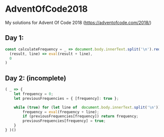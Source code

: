 # AdventOfCode2018
My solutions for Advent Of Code 2018 (https://adventofcode.com/2018/)

## Day 1:
```javascript
const calculateFrequency = _ => document.body.innerText.split('\n').reduce(
  (result, line) => eval(result + line), 
  0
)
```

## Day 2: (incomplete)
```javascript 
( _ => {
	let frequency = 0;
	let previousFrequencies = { [frequency]: true };

	while (true) for (let line of  document.body.innerText.split('\n')) {
		frequency = eval(frequency + line);
		if (previousFrequencies[frequency]) return frequency;
		previousFrequencies[frequency] = true;
	}
} )()
```
